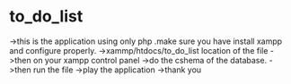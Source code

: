 # to_do_list
->this is the application using only php .make sure you have install xampp and configure properly.
->xammp/htdocs/to_do_list  location of the file
->then on your xampp control panel
->do the cshema of the database.
->then run the file
->play the application
->thank you
